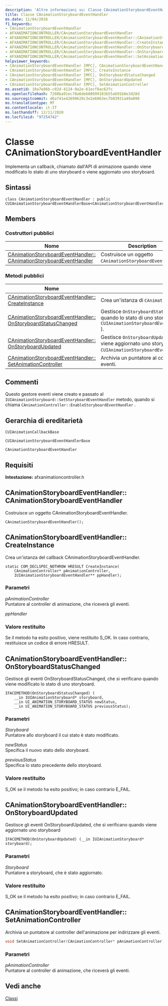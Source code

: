 ```yaml
---
description: 'Altre informazioni su: Classe CAnimationStoryboardEventHandler'
title: Classe CAnimationStoryboardEventHandler
ms.date: 11/04/2016
f1_keywords:
- CAnimationStoryboardEventHandler
- AFXANIMATIONCONTROLLER/CAnimationStoryboardEventHandler
- AFXANIMATIONCONTROLLER/CAnimationStoryboardEventHandler::CAnimationStoryboardEventHandler
- AFXANIMATIONCONTROLLER/CAnimationStoryboardEventHandler::CreateInstance
- AFXANIMATIONCONTROLLER/CAnimationStoryboardEventHandler::OnStoryboardStatusChanged
- AFXANIMATIONCONTROLLER/CAnimationStoryboardEventHandler::OnStoryboardUpdated
- AFXANIMATIONCONTROLLER/CAnimationStoryboardEventHandler::SetAnimationController
helpviewer_keywords:
- CAnimationStoryboardEventHandler [MFC], CAnimationStoryboardEventHandler
- CAnimationStoryboardEventHandler [MFC], CreateInstance
- CAnimationStoryboardEventHandler [MFC], OnStoryboardStatusChanged
- CAnimationStoryboardEventHandler [MFC], OnStoryboardUpdated
- CAnimationStoryboardEventHandler [MFC], SetAnimationController
ms.assetid: 10a7e86b-c02d-4124-9a2e-61ecf8ac62fc
ms.openlocfilehash: 7208ba91ec78a6de688699183b55a691b8e3d28d
ms.sourcegitcommit: d6af41e42699628c3e2e6063ec7b03931a49a098
ms.translationtype: MT
ms.contentlocale: it-IT
ms.lasthandoff: 12/11/2020
ms.locfileid: "97254742"
---
```

# <a name="canimationstoryboardeventhandler-class"></a>Classe CAnimationStoryboardEventHandler

Implementa un callback, chiamato dall'API di animazione quando viene modificato lo stato di uno storyboard o viene aggiornato uno storyboard.

## <a name="syntax"></a>Sintassi

```
class CAnimationStoryboardEventHandler : public CUIAnimationStoryboardEventHandlerBase<CAnimationStoryboardEventHandler>;
```

## <a name="members"></a>Members

### <a name="public-constructors"></a>Costruttori pubblici

|Nome|Description|
|----------|-----------------|
|[CAnimationStoryboardEventHandler:: CAnimationStoryboardEventHandler](#canimationstoryboardeventhandler)|Costruisce un oggetto `CAnimationStoryboardEventHandler`.|

### <a name="public-methods"></a>Metodi pubblici

|Nome|Description|
|----------|-----------------|
|[CAnimationStoryboardEventHandler:: CreateInstance](#createinstance)|Crea un'istanza di `CAnimationStoryboardEventHandler` callback.|
|[CAnimationStoryboardEventHandler:: OnStoryboardStatusChanged](#onstoryboardstatuschanged)|Gestisce `OnStoryboardStatusChanged` gli eventi che si verificano quando lo stato di uno storyboard cambia (esegue l'override di `CUIAnimationStoryboardEventHandlerBase::OnStoryboardStatusChanged` ).|
|[CAnimationStoryboardEventHandler:: OnStoryboardUpdated](#onstoryboardupdated)|Gestisce `OnStoryboardUpdated` gli eventi che si verificano quando viene aggiornato uno storyboard (esegue l'override di `CUIAnimationStoryboardEventHandlerBase::OnStoryboardUpdated` ).|
|[CAnimationStoryboardEventHandler:: SetAnimationController](#setanimationcontroller)|Archivia un puntatore al controller dell'animazione per indirizzare gli eventi.|

## <a name="remarks"></a>Commenti

Questo gestore eventi viene creato e passato al `IUIAnimationStoryboard::SetStoryboardEventHandler` metodo, quando si chiama `CAnimationController::EnableStoryboardEventHandler` .

## <a name="inheritance-hierarchy"></a>Gerarchia di ereditarietà

`CUIAnimationCallbackBase`

`CUIAnimationStoryboardEventHandlerBase`

`CAnimationStoryboardEventHandler`

## <a name="requirements"></a>Requisiti

**Intestazione:** afxanimationcontroller.h

## <a name="canimationstoryboardeventhandlercanimationstoryboardeventhandler"></a><a name="canimationstoryboardeventhandler"></a> CAnimationStoryboardEventHandler:: CAnimationStoryboardEventHandler

Costruisce un oggetto CAnimationStoryboardEventHandler.

```
CAnimationStoryboardEventHandler();
```

## <a name="canimationstoryboardeventhandlercreateinstance"></a><a name="createinstance"></a> CAnimationStoryboardEventHandler:: CreateInstance

Crea un'istanza del callback CAnimationStoryboardEventHandler.

```
static COM_DECLSPEC_NOTHROW HRESULT CreateInstance(
    CAnimationController* pAnimationController,
    IUIAnimationStoryboardEventHandler** ppHandler);
```

### <a name="parameters"></a>Parametri

*pAnimationController*<br/>
Puntatore al controller di animazione, che riceverà gli eventi.

*ppHandler*

### <a name="return-value"></a>Valore restituito

Se il metodo ha esito positivo, viene restituito S_OK. In caso contrario, restituisce un codice di errore HRESULT.

## <a name="canimationstoryboardeventhandleronstoryboardstatuschanged"></a><a name="onstoryboardstatuschanged"></a> CAnimationStoryboardEventHandler:: OnStoryboardStatusChanged

Gestisce gli eventi OnStoryboardStatusChanged, che si verificano quando viene modificato lo stato di uno storyboard.

```
IFACEMETHOD(OnStoryboardStatusChanged) (
    __in IUIAnimationStoryboard* storyboard,
    __in UI_ANIMATION_STORYBOARD_STATUS newStatus,
    __in UI_ANIMATION_STORYBOARD_STATUS previousStatus);
```

### <a name="parameters"></a>Parametri

*Storyboard*<br/>
Puntatore allo storyboard il cui stato è stato modificato.

*newStatus*<br/>
Specifica il nuovo stato dello storyboard.

*previousStatus*<br/>
Specifica lo stato precedente dello storyboard.

### <a name="return-value"></a>Valore restituito

S_OK se il metodo ha esito positivo; in caso contrario E_FAIL.

## <a name="canimationstoryboardeventhandleronstoryboardupdated"></a><a name="onstoryboardupdated"></a> CAnimationStoryboardEventHandler:: OnStoryboardUpdated

Gestisce gli eventi OnStoryboardUpdated, che si verificano quando viene aggiornato uno storyboard

```
IFACEMETHOD(OnStoryboardUpdated) (__in IUIAnimationStoryboard* storyboard);
```

### <a name="parameters"></a>Parametri

*Storyboard*<br/>
Puntatore a storyboard, che è stato aggiornato.

### <a name="return-value"></a>Valore restituito

S_OK se il metodo ha esito positivo; in caso contrario E_FAIL.

## <a name="canimationstoryboardeventhandlersetanimationcontroller"></a><a name="setanimationcontroller"></a> CAnimationStoryboardEventHandler:: SetAnimationController

Archivia un puntatore al controller dell'animazione per indirizzare gli eventi.

```cpp
void SetAnimationController(CAnimationController* pAnimationController);
```

### <a name="parameters"></a>Parametri

*pAnimationController*<br/>
Puntatore al controller di animazione, che riceverà gli eventi.

## <a name="see-also"></a>Vedi anche

[Classi](../../mfc/reference/mfc-classes.md)
